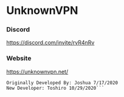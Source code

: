 # UnknownVPN

### Discord
https://discord.com/invite/rvR4nRv

### Website
https://unknownvpn.net/
```
Originally Developed By: Joshua 7/17/2020 
New Developer: Toshiro 10/29/2020```
